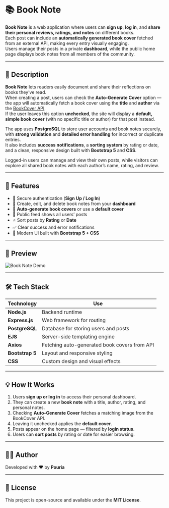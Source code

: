 # 📚 Book Note

**Book Note** is a web application where users can **sign up**, **log in**, and **share their personal reviews, ratings, and notes** on different books.  
Each post can include an **automatically generated book cover** fetched from an external API, making every entry visually engaging.  
Users manage their posts in a private **dashboard**, while the public home page displays book notes from all members of the community.

---

## 🧠 Description

**Book Note** lets readers easily document and share their reflections on books they’ve read.  
When creating a post, users can check the **Auto-Generate Cover** option — the app will automatically fetch a book cover using the **title** and **author** via the [BookCover API](https://bookcover.longitood.com/bookcover).  
If the user leaves this option **unchecked**, the site will display a **default, simple book cover** (with no specific title or author) for that post instead.

The app uses **PostgreSQL** to store user accounts and book notes securely, with **strong validation** and **detailed error handling** for incorrect or duplicate entries.  
It also includes **success notifications**, a **sorting system** by rating or date, and a clean, responsive design built with **Bootstrap 5** and **CSS**.  

Logged-in users can manage and view their own posts, while visitors can explore all shared book notes with each author’s name, rating, and review.

---

## 🚀 Features

- 🔐 Secure authentication (**Sign Up / Log In**)  
- 🧾 Create, edit, and delete book notes from your **dashboard**  
- 🌆 **Auto-generate book covers** or use a **default cover**  
- 💬 Public feed shows all users’ posts  
- ⭐ Sort posts by **Rating** or **Date**  
- ✅ Clear success and error notifications  
- 🎨 Modern UI built with **Bootstrap 5 + CSS**  


---

## 📸 Preview

![Book Note Demo](./bookNote.gif)

---

## 🛠️ Tech Stack

| Technology     | Use |
|----------------|-----|
| **Node.js**        | Backend runtime |
| **Express.js**     | Web framework for routing |
| **PostgreSQL**     | Database for storing users and posts |
| **EJS**            | Server-side templating engine |
| **Axios**          | Fetching auto-generated book covers from API |
| **Bootstrap 5**    | Layout and responsive styling |
| **CSS**            | Custom design and visual effects |

---

## 💡 How It Works

1. Users **sign up or log in** to access their personal dashboard.  
2. They can create a new **book note** with a title, author, rating, and personal notes.  
3. Checking **Auto-Generate Cover** fetches a matching image from the BookCover API.  
4. Leaving it unchecked applies the **default cover**.  
5. Posts appear on the home page — filtered by **login status**.  
6. Users can **sort posts** by rating or date for easier browsing.

---



## 🧑‍💻 Author

Developed with ❤️ by **Pouria**

---

## 🪪 License

This project is open-source and available under the **MIT License**.
